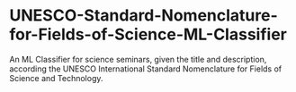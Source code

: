# UNESCO-Standard-Nomenclature-for-Fields-of-Science-ML-Classifier
An ML Classifier for science seminars, given the title and description, according the UNESCO International Standard Nomenclature for Fields of Science and Technology.
